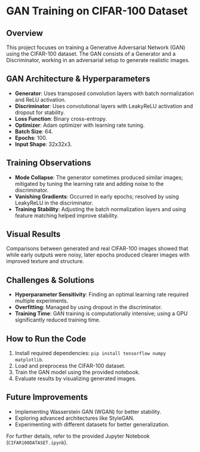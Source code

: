 # GAN Training on CIFAR-100 Dataset

## Overview
This project focuses on training a Generative Adversarial Network (GAN) using the CIFAR-100 dataset. The GAN consists of a Generator and a Discriminator, working in an adversarial setup to generate realistic images.

## GAN Architecture & Hyperparameters
- **Generator**: Uses transposed convolution layers with batch normalization and ReLU activation.
- **Discriminator**: Uses convolutional layers with LeakyReLU activation and dropout for stability.
- **Loss Function**: Binary cross-entropy.
- **Optimizer**: Adam optimizer with learning rate tuning.
- **Batch Size**: 64.
- **Epochs**: 100.
- **Input Shape**: 32x32x3.

## Training Observations
- **Mode Collapse**: The generator sometimes produced similar images; mitigated by tuning the learning rate and adding noise to the discriminator.
- **Vanishing Gradients**: Occurred in early epochs; resolved by using LeakyReLU in the discriminator.
- **Training Stability**: Adjusting the batch normalization layers and using feature matching helped improve stability.

## Visual Results
Comparisons between generated and real CIFAR-100 images showed that while early outputs were noisy, later epochs produced clearer images with improved texture and structure.

## Challenges & Solutions
- **Hyperparameter Sensitivity**: Finding an optimal learning rate required multiple experiments.
- **Overfitting**: Managed by using dropout in the discriminator.
- **Training Time**: GAN training is computationally intensive; using a GPU significantly reduced training time.

## How to Run the Code
1. Install required dependencies: `pip install tensorflow numpy matplotlib`.
2. Load and preprocess the CIFAR-100 dataset.
3. Train the GAN model using the provided notebook.
4. Evaluate results by visualizing generated images.

## Future Improvements
- Implementing Wasserstein GAN (WGAN) for better stability.
- Exploring advanced architectures like StyleGAN.
- Experimenting with different datasets for better generalization.

For further details, refer to the provided Jupyter Notebook (`CIFAR100DATASET.ipynb`).

